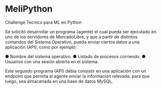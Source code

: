 # MeliPython
Challenge Tecnico para ML en Python

Se solicitó desarrollar un programa (agente) el cual pueda ser ejecutado en uno de los servidores de MercadoLibre, y que a partir de distintos comandos del Sistema Operativo, pueda enviar ciertos datos a una aplicación (API), como por ejemplo:

●	Nombre del sistema operativo. 
●	Listado de procesos corriendo. 
●	Usuarios con una sesión abierta en el sistema. 

Este segundo programa (API) debía consistir en una aplicación con un endpoint que permita al agente enviar la información relevada, para que luego, sea almacenada en una base de datos MySQL.
